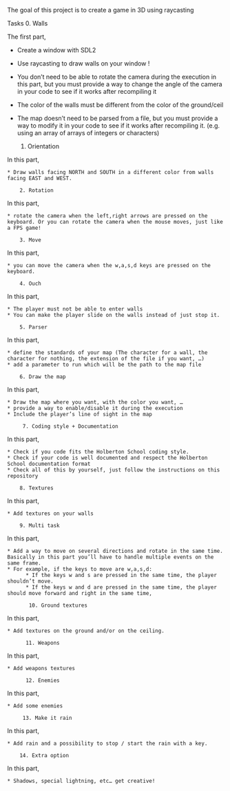 The goal of this project is to create a game in 3D using raycasting

Tasks
        0. Walls

The first part,

   * Create a window with SDL2
   * Use raycasting to draw walls on your window !
   * You don’t need to be able to rotate the camera during the execution in this part, but you must provide a way to change the angle of the camera in your code to see if it works after recompiling it
   * The color of the walls must be different from the color of the ground/ceil
   * The map doesn’t need to be parsed from a file, but you must provide a way to modify it in your code to see if it works after recompiling it. (e.g. using an array of arrays of integers or characters)

        1. Orientation
        
In this part,

    * Draw walls facing NORTH and SOUTH in a different color from walls facing EAST and WEST.

        2. Rotation
        
In this part,

    * rotate the camera when the left,right arrows are pressed on the keyboard. Or you can rotate the camera when the mouse moves, just like a FPS game!
  
        3. Move
        
In this part, 

    * you can move the camera when the w,a,s,d keys are pressed on the keyboard.
    
        4. Ouch
        
In this part, 

    * The player must not be able to enter walls
    * You can make the player slide on the walls instead of just stop it.

        5. Parser

In this part, 

    * define the standards of your map (The character for a wall, the character for nothing, the extension of the file if you want, …)
    * add a parameter to run which will be the path to the map file
    
        6. Draw the map

In this part, 

    * Draw the map where you want, with the color you want, …
    * provide a way to enable/disable it during the execution
    * Include the player’s line of sight in the map
    
         7. Coding style + Documentation
         
In this part,

    * Check if you code fits the Holberton School coding style.
    * Check if your code is well documented and respect the Holberton School documentation format
    * Check all of this by yourself, just follow the instructions on this repository

        8. Textures
        
In this part, 

    * Add textures on your walls
    
        9. Multi task
        
In this part,

    * Add a way to move on several directions and rotate in the same time. Basically in this part you’ll have to handle multiple events on the same frame.
    * For example, if the keys to move are w,a,s,d:
          * If the keys w and s are pressed in the same time, the player shouldn’t move.
          * If the keys w and d are pressed in the same time, the player should move forward and right in the same time,

           10. Ground textures

In this part, 

    * Add textures on the ground and/or on the ceiling.
          
          11. Weapons

In this part,

    * Add weapons textures
          
          12. Enemies

In this part,

    * Add some enemies 

         13. Make it rain

In this part,

    * Add rain and a possibility to stop / start the rain with a key.
    
        14. Extra option

In this part,

    * Shadows, special lightning, etc… get creative!
